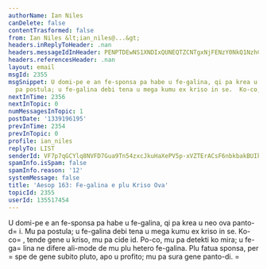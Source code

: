 ```yaml
---
authorName: Ian Niles
canDelete: false
contentTrasformed: false
from: Ian Niles &lt;ian_niles@...&gt;
headers.inReplyToHeader: .nan
headers.messageIdInHeader: PENPTDEwNS1XNDIxQUNEQTZCNTgxNjFENzY0NkQ1NzhCRjIwQHBoeC5nYmw+
headers.referencesHeader: .nan
layout: email
msgId: 2355
msgSnippet: U domi-pe e an fe-sponsa pa habe u fe-galina, qi pa krea u neo ova panto-di.  Mu
  pa postula; u fe-galina debi tena u mega kumu ex kriso in se.  Ko-co, tende
nextInTime: 2356
nextInTopic: 0
numMessagesInTopic: 1
postDate: '1339196195'
prevInTime: 2354
prevInTopic: 0
profile: ian_niles
replyTo: LIST
senderId: VF7p7qGCYlq8NVFD7Gua9Tn54zxcJkuHaXePV5p-xVZTErACsF6nbkbakBUIkdql18U_XYmZNbUBYlM3AEMAUizLvtnpLBBu
spamInfo.isSpam: false
spamInfo.reason: '12'
systemMessage: false
title: 'Aesop 163: Fe-galina e plu Kriso Ova'
topicId: 2355
userId: 135517454
---
```



U domi-pe e an fe-sponsa pa habe u fe-galina, qi pa krea u neo ova panto-d=
i.  Mu pa postula; u fe-galina debi tena u mega kumu ex kriso in se.  Ko-co=
, tende gene u kriso, mu pa cide id.  Po-co, mu pa detekti ko mira; u fe-ga=
lina ne difere ali-mode de mu plu hetero fe-galina.  Plu fatua sponsa, per =
spe de gene subito pluto, apo u profito; mu pa sura gene panto-di.  		 	   =
		  
